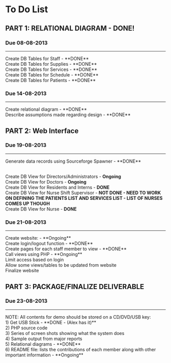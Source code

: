 <h1>To Do List</h1>

<h2>PART 1: RELATIONAL DIAGRAM - DONE!</h2>

<h3>Due 08-08-2013</h3><hr>
Create DB Tables for Staff - **DONE**<br>
Create DB Tables for Supplies - **DONE**<br>
Create DB Tables for Services - **DONE**<br>
Create DB Tables for Schedule - **DONE**<br>
Create DB Tables for Patients - **DONE**

<h3>Due 14-08-2013</h3><hr>
Create relational diagram - **DONE**<br>
Describe assumptions made regarding design - **DONE**


<h2>PART 2: Web Interface</h2>
<h3>Due 19-08-2013</h3><hr>
Generate data records using Sourceforge Spawner - **DONE**<br><br>

Create DB View for Directors/Administrators - **Ongoing**<br>
Create DB View for Doctors - **Ongoing**<br>
Create DB View for Residents and Interns - **DONE**<br>
Create DB View for Nurse Shift Supervisor - **NOT DONE - NEED TO WORK ON DEFINING THE PATIENTS LIST AND SERVICES LIST - LIST OF NURSES COMES UP THOUGH**<br>
Create DB View for Nurse - **DONE**


<h3>Due 21-08-2013</h3><hr>
Create website: - **Ongoing**<br>
Create login/logout function - **DONE**<br>
Create pages for each staff member to view - **DONE**<br>
Call views using PHP - **Ongoing**<br>
Limit access based on login<br>
Allow some views/tables to be updated from website<br>
Finalize website

<h2>PART 3: PACKAGE/FINALIZE DELIVERABLE</h2>
<h3>Due 23-08-2013</h3><hr>
NOTE: All contents for demo should be stored on a CD/DVD/USB key:<br>
1) Get USB Stick - **DONE - (Alex has it)**<br>
2) PHP source code<br>
3) Series of screen shots showing what the system does<br>
4) Sample output from major reports<br>
5) Relational diagrams - **DONE**<br>
6) README file: lists the contributions of each member along with other important information - **Ongoing**<br>
